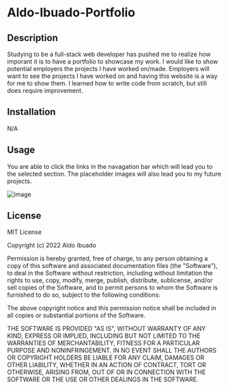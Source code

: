 # Aldo-Ibuado-Portfolio

## Description

Studying to be a full-stack web developer has pushed me to realize how imporant it is to have a portfolio to showcase my work. I would like to show potential employers the projects I have worked on/made. Employers will want to see the projects I have worked on and having this website is a way for me to show them. I learned how to write code from scratch, but still does require improvement. 

## Installation

N/A

## Usage

You are able to click the links in the navagation bar which will lead you to the selected section. The placeholder images will also lead you to my future projects. 

 ![image](https://user-images.githubusercontent.com/109316738/192405236-75620e08-a745-43e1-9460-cab1b941f4da.png)
    

## License

MIT License

Copyright (c) 2022 Aldo Ibuado

Permission is hereby granted, free of charge, to any person obtaining a copy
of this software and associated documentation files (the "Software"), to deal
in the Software without restriction, including without limitation the rights
to use, copy, modify, merge, publish, distribute, sublicense, and/or sell
copies of the Software, and to permit persons to whom the Software is
furnished to do so, subject to the following conditions:

The above copyright notice and this permission notice shall be included in all
copies or substantial portions of the Software.

THE SOFTWARE IS PROVIDED "AS IS", WITHOUT WARRANTY OF ANY KIND, EXPRESS OR
IMPLIED, INCLUDING BUT NOT LIMITED TO THE WARRANTIES OF MERCHANTABILITY,
FITNESS FOR A PARTICULAR PURPOSE AND NONINFRINGEMENT. IN NO EVENT SHALL THE
AUTHORS OR COPYRIGHT HOLDERS BE LIABLE FOR ANY CLAIM, DAMAGES OR OTHER
LIABILITY, WHETHER IN AN ACTION OF CONTRACT, TORT OR OTHERWISE, ARISING FROM,
OUT OF OR IN CONNECTION WITH THE SOFTWARE OR THE USE OR OTHER DEALINGS IN THE
SOFTWARE.


